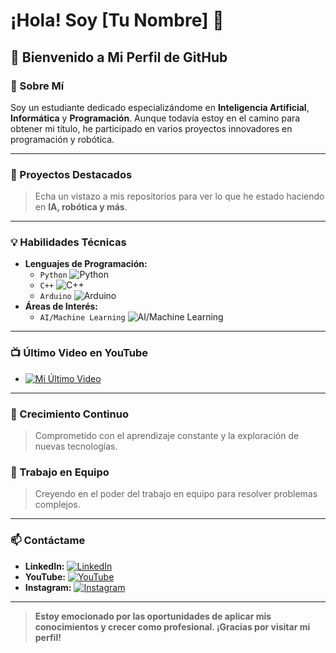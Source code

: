 # ¡Hola! Soy [Tu Nombre] 👋

## 🌌 Bienvenido a Mi Perfil de GitHub

### 🤖 Sobre Mí
Soy un estudiante dedicado especializándome en **Inteligencia Artificial**, **Informática** y **Programación**. Aunque todavía estoy en el camino para obtener mi título, he participado en varios proyectos innovadores en programación y robótica.

---

### 🚀 Proyectos Destacados
> Echa un vistazo a mis repositorios para ver lo que he estado haciendo en **IA, robótica y más**.

---

### 💡 Habilidades Técnicas
- **Lenguajes de Programación:** 
  - `Python` ![Python](https://progress-bar.dev/90/?title=90%)
  - `C++` ![C++](https://progress-bar.dev/75/?title=75%)
  - `Arduino` ![Arduino](https://progress-bar.dev/80/?title=80%)
- **Áreas de Interés:** 
  - `AI/Machine Learning` ![AI/Machine Learning](https://progress-bar.dev/85/?title=85%)

---

### 📺 Último Video en YouTube
<!-- YOUTUBE:START -->
- [![Mi Último Video](http://img.youtube.com/vi/URL_DEL_VIDEO/0.jpg)](http://www.youtube.com/watch?v=URL_DEL_VIDEO "Mi Último Video")
<!-- YOUTUBE:END -->

---

### 🌱 Crecimiento Continuo
> Comprometido con el aprendizaje constante y la exploración de nuevas tecnologías.

### 🤝 Trabajo en Equipo
> Creyendo en el poder del trabajo en equipo para resolver problemas complejos.

---

### 📫 Contáctame
- **LinkedIn:** [![LinkedIn](https://img.shields.io/badge/-LinkedIn-blue?style=flat&logo=Linkedin&logoColor=white)](tu-enlace-de-LinkedIn)
- **YouTube:** [![YouTube](https://img.shields.io/badge/-YouTube-red?style=flat&logo=Youtube&logoColor=white)](tu-enlace-de-YouTube)
- **Instagram:** [![Instagram](https://img.shields.io/badge/-Instagram-purple?style=flat&logo=Instagram&logoColor=white)](tu-enlace-de-Instagram)

---

> **Estoy emocionado por las oportunidades de aplicar mis conocimientos y crecer como profesional. ¡Gracias por visitar mi perfil!**
